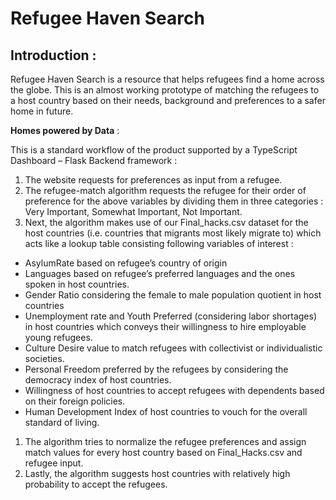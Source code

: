 # Refugee Haven Search

## Introduction :

Refugee Haven Search is a resource that helps refugees find a home across the globe.
This is an almost working prototype of matching the refugees to a host country based on their needs, background and preferences to a safer home in future.

**Homes powered by Data** :

This is a standard workflow of the product supported by a TypeScript Dashboard – Flask Backend framework :

1. The website requests for preferences as input from a refugee.
2. The refugee-match algorithm requests the refugee for their order of preference for the above variables by dividing them in three categories : Very Important, Somewhat Important, Not Important.
3. Next, the algorithm makes use of our Final_hacks.csv dataset for the host countries (i.e. countries that migrants most likely migrate to) which acts like a lookup table consisting following variables of interest :

- AsylumRate based on refugee’s country of origin
- Languages based on refugee’s preferred languages and the ones spoken in host countries.
- Gender Ratio considering the female to male population quotient in host countries
- Unemployment rate and Youth Preferred (considering labor shortages) in host countries which conveys their willingness to hire employable young refugees.
- Culture Desire value to match refugees with collectivist or individualistic societies.
- Personal Freedom preferred by the refugees by considering the democracy index of host countries.
- Willingness of host countries to accept refugees with dependents based on their foreign policies.
- Human Development Index of host countries to vouch for the overall standard of living.

1. The algorithm tries to normalize the refugee preferences and assign match values for every host country based on Final_Hacks.csv and refugee input.
2. Lastly, the algorithm suggests host countries with relatively high probability to accept the refugees.
